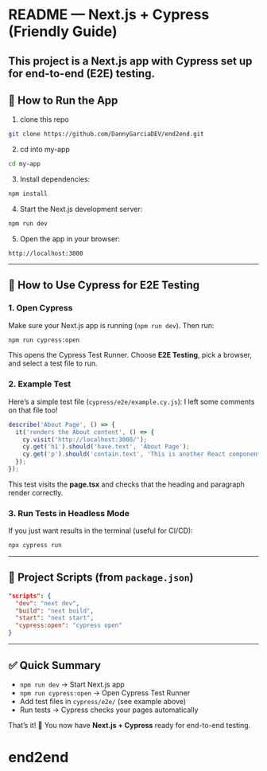 # README — Next.js + Cypress (Friendly Guide)

This project is a **Next.js** app with **Cypress** set up for end-to-end (E2E) testing. 
---



## 🚀 How to Run the App

1. clone this repo

```bash
git clone https://github.com/DannyGarciaDEV/end2end.git
```


2. cd into my-app

```bash 
cd my-app
```

3. Install dependencies:

```bash
npm install
```

4. Start the Next.js development server:

```bash
npm run dev
```

5. Open the app in your browser:

```
http://localhost:3000
```

---

## 🧪 How to Use Cypress for E2E Testing

### 1. Open Cypress

Make sure your Next.js app is running (`npm run dev`). Then run:

```bash
npm run cypress:open
```

This opens the Cypress Test Runner. Choose **E2E Testing**, pick a browser, and select a test file to run.

### 2. Example Test

Here’s a simple test file (`cypress/e2e/example.cy.js`): I left some comments on that file too!

```javascript
describe('About Page', () => {
  it('renders the About content', () => {
    cy.visit('http://localhost:3000/');
    cy.get('h1').should('have.text', 'About Page');
    cy.get('p').should('contain.text', 'This is another React component in Next.js.');
  });
});
```

This test visits the **page.tsx** and checks that the heading and paragraph render correctly.

### 3. Run Tests in Headless Mode

If you just want results in the terminal (useful for CI/CD):

```bash
npx cypress run
```

---

## 📂 Project Scripts (from `package.json`)

```json
"scripts": {
  "dev": "next dev",
  "build": "next build",
  "start": "next start",
  "cypress:open": "cypress open"
}
```

---

## ✅ Quick Summary

* `npm run dev` → Start Next.js app
* `npm run cypress:open` → Open Cypress Test Runner
* Add test files in `cypress/e2e/` (see example above)
* Run tests → Cypress checks your pages automatically

That’s it! 🎉 You now have **Next.js + Cypress** ready for end-to-end testing.
# end2end
